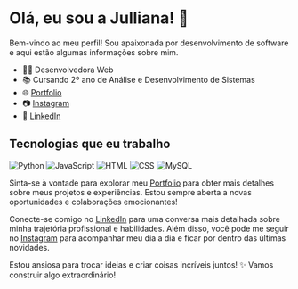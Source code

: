 # Olá, eu sou a Julliana! 👋

Bem-vindo ao meu perfil! Sou apaixonada por desenvolvimento de software e aqui estão algumas informações sobre mim.

- 👩‍💻 Desenvolvedora Web
- 📚 Cursando 2º ano de Análise e Desenvolvimento de Sistemas  
- 🌐 [Portfolio](https://juhdev2022.github.io/Portfolio/"target="_blank")
- 📷 [Instagram](https://instagram.com/juleaodev/"target="_blank")
- 💼 [LinkedIn](https://www.linkedin.com/in/julliana-le%C3%A3o-8038a718b/"target="_blank")

## Tecnologias que eu trabalho

![Python](https://img.shields.io/badge/Python-3776AB?style=for-the-badge&logo=python&logoColor=white)
![JavaScript](https://img.shields.io/badge/JavaScript-F7DF1E?style=for-the-badge&logo=javascript&logoColor=black)
![HTML](https://img.shields.io/badge/HTML-E34F26?style=for-the-badge&logo=html5&logoColor=white)
![CSS](https://img.shields.io/badge/CSS-1572B6?style=for-the-badge&logo=css3&logoColor=white)
![MySQL](https://img.shields.io/badge/MySQL-4479A1?style=for-the-badge&logo=mysql&logoColor=white)

<!--
## Projetos em Destaque

- 🌐 [Projeto XYZ](link_do_projeto_xyz) - Desenvolvi este projeto para demonstrar minhas habilidades em [tecnologia/especialização]. Além das hard skills, destaco minha capacidade de comunicação, trabalho em equipe e empatia ao enfrentar [desafios/especificidades].

- 🚀 [Projeto ABC](link_do_projeto_abc) - Este projeto destaca meu expertise em [tecnologia/especialização]. Além das hard skills, demonstro liderança, resolução de problemas e disciplina ao abordar [desafios/especificidades].

- ⚙️ [Outro Projeto](link_do_outro_projeto) - Neste projeto, explorei [tecnologia/especialização] para criar [produto/solução]. Além das hard skills, destaco minha dedicação aos estudos e habilidade de resolução de problemas diante de [desafios/especificidades].

## Projetos Acadêmicos

- 🎓 [Projeto de Conclusão de Curso](link_projeto_academico1) - Durante meu curso, desenvolvi um projeto focado em [área/especialização]. Além das hard skills, destaco minha habilidade de liderança e empatia ao abordar [tema/desafio].

- 📘 [Projeto de Pesquisa](link_projeto_academico2) - Minha pesquisa acadêmica se concentrou em [área/tema]. Além das hard skills, demonstro minha dedicação aos estudos e habilidade de resolução de problemas ao contribuir para o entendimento de [assunto/especialidade].
-->
  

Sinta-se à vontade para explorar meu [Portfolio](https://juhdev2022.github.io/Portfolio/) para obter mais detalhes sobre meus projetos e experiências. Estou sempre aberta a novas oportunidades e colaborações emocionantes!

Conecte-se comigo no [LinkedIn](https://www.linkedin.com/in/julliana-le%C3%A3o-8038a718b/) para uma conversa mais detalhada sobre minha trajetória profissional e habilidades. Além disso, você pode me seguir no [Instagram](https://instagram.com/juleaodev) para acompanhar meu dia a dia e ficar por dentro das últimas novidades.

Estou ansiosa para trocar ideias e criar coisas incríveis juntos! ✨ Vamos construir algo extraordinário!
































<!--

## Olá! Eu sou a Julliana Leão 😊


- 🔭 Hoje estou cursando ADS
- 🌱 Além disso me dedico aos estudos e projetos front-end
- 😄 Pronouns: ela/dela
##
👇
  

<div style="display: flex; justify-content: space-around; align-items: center;">

  <a href="https://juhdev2022.github.io/Portfolio/" target="_blank">
    <img src="https://img.shields.io/badge/Portfolio-FF5722?style=for-the-badge&logo=todoist&logoColor=white" alt="Portfolio">
  </a>
  
  <a href="https://instagram.com/juleaodev" target="_blank">
    <img src="https://img.shields.io/badge/-Instagram-%23E4405F?style=for-the-badge&logo=instagram&logoColor=white" alt="Instagram">
  </a>
  
  <a href="https://www.linkedin.com/in/julliana-le%C3%A3o-8038a718b/" target="_blank">
    <img src="https://img.shields.io/badge/-LinkedIn-%230077B5?style=for-the-badge&logo=linkedin&logoColor=white" alt="LinkedIn">
  </a>

</div>

    
   ##
<div style="display: inline_block" align="center"><br>
  <img align="center" alt="Rafa-Js" height="30" width="40" src="https://raw.githubusercontent.com/devicons/devicon/master/icons/javascript/javascript-plain.svg">
  <img align="center" alt="Rafa-HTML" height="30" width="40" src="https://raw.githubusercontent.com/devicons/devicon/master/icons/html5/html5-original.svg">
  <img align="center" alt="Rafa-CSS" height="30" width="40" src="https://raw.githubusercontent.com/devicons/devicon/master/icons/css3/css3-original.svg">
  <img align="center" alt="Rafa-react" height="30" width="40" src="https://raw.githubusercontent.com/devicons/devicon/master/icons/react/react-original.svg">   
  <img src ="https://img.shields.io/badge/python-3670A0?style=for-the-badge&logo=python&logoColor=ffdd54">
</div>
    <div align="center">
  <a href="https://github.com/juhdev2022">
  <img height="150em" src="https://github-readme-stats.vercel.app/api?username=juhdev2022&show_icons=true&theme=radical&include_all_commits=true&count_private=true"/>
  
</div>
-->
  
    
      
  
  
 
 
 
